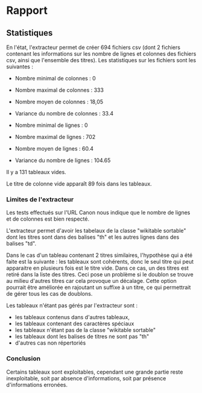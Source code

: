 # Rapport 


## Statistiques

En l'état, l'extracteur permet de créer 694 fichiers csv (dont 2 fichiers contenant les informations sur les nombre de lignes et colonnes des fichiers csv,
ainsi que l'ensemble des titres). Les statistiques sur les fichiers sont les suivantes :


* Nombre minimal de colonnes : 0
* Nombre maximal de colonnes : 333
* Nombre moyen de colonnes : 18,05
* Variance du nombre de colonnes : 33.4


* Nombre minimal de lignes : 0
* Nombre maximal de lignes : 702
* Nombre moyen de lignes : 60.4
* Variance du nombre de lignes : 104.65

Il y a 131 tableaux vides.

Le titre de colonne vide apparaît 89 fois dans les tableaux.

### Limites de l'extracteur

Les tests effectués sur l'URL Canon nous indique que le nombre de lignes et de colonnes est bien respecté.


L'extracteur permet d'avoir les tabelaux de la classe "wikitable sortable" dont les titres sont dans des balises "th" et les autres lignes dans des balises "td".

Dans le cas d'un tableau contenant 2 titres similaires, l'hypothèse qui a été faite est la suivante : les tableaux sont cohérents, donc le seul titre qui peut apparaitre en plusieurs fois est le titre vide. Dans ce cas, un des titres est retiré dans la liste des titres. Ceci pose un problème si le doublon se trouve au milieu d'autres titres car cela provoque un décalage. Cette option pourrait être améliorée en rajoutant un suffixe à un titre, ce qui permettrait de gérer tous les cas de doublons.


Les tableaux n'étant pas gérés par l'extracteur sont :

* les tableaux contenus dans d'autres tableaux,
* les tableaux contenant des caractères spéciaux
* les tableaux n'étant pas de la classe "wikitable sortable"
* les tableaux dont les balises de titres ne sont pas "th"
* d'autres cas non répertoriés


### Conclusion

Certains tableaux sont exploitables, cependant une grande partie reste inexploitable, soit par absence d'informations, soit par présence d'informations erronées.
